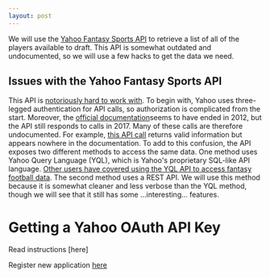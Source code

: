 ```yaml
---
layout: post
---
```

We will use the [Yahoo Fantasy Sports API](https://developer.yahoo.com/fantasysports/) to retrieve a list of all of the players available to draft. This API is somewhat outdated and undocumented, so we will use a few hacks to get the data we need.

## Issues with the Yahoo Fantasy Sports API
This API is [notoriously hard to work with](https://www.reddit.com/r/fantasyfootball/comments/54m9xx/yahoo_fantasy_api_anybody_use_this/). To begin with, Yahoo uses three-legged authentication for API calls, so authorization is complicated from the start. Moreover, the [official documentation](https://developer.yahoo.com/fantasysports/guide/)seems to have ended in 2012, but the API still responds to calls in 2017. Many of these calls are therefore undocumented. For example, [this API call](https://developer.yahoo.com/yql/console/?_uiFocus=fantasysports&q=select%20*%20from%20fantasysports.games%20where%20game_key%3D%22238%22#h=select+*+from+fantasysports.games+where+game_key%3D%22371%22) returns valid information but appears nowhere in the documentation. To add to this confusion, the API exposes two different methods to access the same data. One method uses Yahoo Query Language (YQL), which is Yahoo's proprietary SQL-like API language. [Other users have covered using the YQL API to access fantasy football data](http://tech.thejoestory.com/2014/12/yahoo-fantasy-football-api-using-python.html). The second method uses a REST API. We will use this method because it is somewhat cleaner and less verbose than the YQL method, though we will see that it still has some ...interesting... features.
 
# Getting a Yahoo OAuth API Key
Read instructions [here]

Register new application [here](https://developer.yahoo.com/apps/create/)
